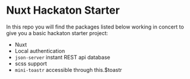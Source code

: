 # Nuxt Hackaton Starter

In this repo you will find the packages listed below working in concert to give you a basic hackaton starter project:

-   Nuxt
-   Local authentication
-   `json-server` instant REST api database
-   scss support
-   `mini-toastr` accessible through this.\$toastr
